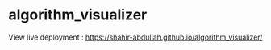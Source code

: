 # algorithm_visualizer

View live deployment : https://shahir-abdullah.github.io/algorithm_visualizer/ 
